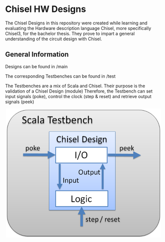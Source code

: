 # Chisel HW Designs

The Chisel Designs in this repository were created while learning and evaluating the Hardware description language Chisel,
more specifically Chisel3, for the bachelor thesis. They prove to impart a general understanding of the circuit design
with Chisel.

## General Information
Designs can be found in /main

The corresponding Testbenches can be found in /test

The Testbenches are a mix of Scala and Chisel. Their purpose is the validation of a Chisel Design (module)
Therefore, the Testbench can set input signals (poke), control the clock (step & reset) and retrieve output
signals (peek)

<p align="center">
	<img src="doc/img/ScalaTestbench.png" width="500">
</p>

